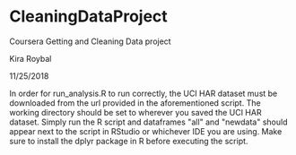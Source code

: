 # CleaningDataProject
Coursera Getting and Cleaning Data project

Kira Roybal

11/25/2018

In order for run_analysis.R to run correctly, the UCI HAR dataset must be downloaded from the url provided in the aforementioned script. The working directory should be set to wherever you saved the UCI HAR dataset. Simply run the R script and dataframes "all" and "newdata" should appear next to the script in RStudio or whichever IDE you are using. Make sure to install the dplyr package in R before executing the script. 
